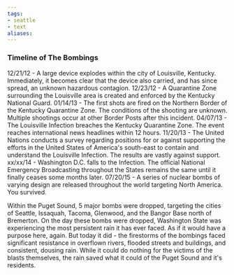 ```yaml
---
tags:
- seattle
- text
aliases:
---
```



### Timeline of The Bombings
12/21/12 - A large device explodes within the city of Louisville, Kentucky. Immediately, it becomes clear that the device also carried, and has since spread, an unknown hazardous contagion.
12/23/12 - A Quarantine Zone surrounding the Louisville area is created and enforced by the Kentucky National Guard.
01/14/13 - The first shots are fired on the Northern Border of the Kentucky Quarantine Zone. The conditions of the shooting are unknown. Multiple shootings occur at other Border Posts after this incident.
04/07/13 - The Louisville Infection breaches the Kentucky Quarantine Zone. The event reaches international news headlines within 12 hours.
11/20/13 - The United Nations conducts a survey regarding positions for or against supporting the efforts in the United States of America's south-east to contain and understand the Louisville Infection. The results are vastly against support.
xx/xx/14 - Washington D.C. falls to the Infection. The official National Emergency Broadcasting throughout the States remains the same until it finally ceases some months later.
07/20/15 - A series of nuclear bombs of varying design are released throughout the world targeting North America. You survived.

Within the Puget Sound, 5 major bombs were dropped, targeting the cities of Seattle, Issaquah, Tacoma, Glenwood, and the Bangor Base north of Bremerton. On the day these bombs were dropped, Washington State was experiencing the most persistent rain it has ever faced. As if it would have a purpose here, again. But today it did - the firestorms of the bombings faced significant resistance in overflown rivers, flooded streets and buildings, and consistent, dousing rain. While it could do nothing for the victims of the blasts themselves, the rain saved what it could of the Puget Sound and it's residents.